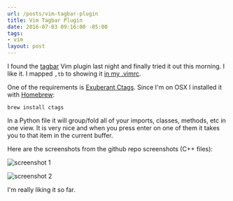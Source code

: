 ```yaml
---
url: /posts/vim-tagbar-plugin
title: Vim Tagbar Plugin
date: 2016-07-03 09:16:00 -05:00
tags:
- vim
layout: post
---
```


I found the [tagbar](https://github.com/majutsushi/tagbar) Vim plugin last night and finally tried it out this morning.  I like it.  I mapped `,tb` to showing it [in my .vimrc](https://github.com/jmeridth/dotfiles/blob/master/vimrc).

One of the requirements is [Exuberant Ctags](http://ctags.sourceforge.net/).  Since I'm on OSX I installed it with [Homebrew](https://brew.sh):

`brew install ctags`

In a Python file it will group/fold all of your imports, classes, methods, etc in one view.  It is very nice and when you press enter on one of them it takes you to that item in the current buffer.

Here are the screenshots from the github repo screenshots (C++ files):

![screenshot 1](https://camo.githubusercontent.com/fc85311154723793776aed28488befdfaab36c42/68747470733a2f2f692e696d6775722e636f6d2f5366394c7332722e706e67)

![screenshot 2](https://camo.githubusercontent.com/f5065c1dda4cbd6df6eed89c4086e31fc1774b2e/68747470733a2f2f692e696d6775722e636f6d2f6e3462705076332e706e67)

I'm really liking it so far.
